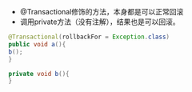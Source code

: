 - @Transactional修饰的方法，本身都是可以正常回滚
- 调用private方法（没有注解），结果也是可以回滚。

```java
@Transactional(rollbackFor = Exception.class)
public void a(){
b();
}

private void b(){
}
```